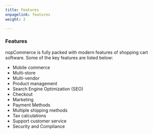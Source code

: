 ```yaml
---
title: Features
onpagelink: features
weight: 2

---
```


### **Features**

nopCommerce is fully packed with modern features of shopping cart software. Some of the key features are listed below:

- Mobile commerce
- Multi-store
- Multi-vendor
- Product management
- Search Engine Optimization (SEO)
- Checkout
- Marketing
- Payment Methods
- Multiple shipping methods
- Tax calculations
- Support customer service
- Security and Compliance
 